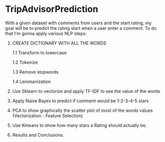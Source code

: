 # TripAdvisorPrediction

With a given dataset with comments from users and the start rating, my goal will be to predict the rating start when a user enter a comment. 
To do that I'm gonna apply various NLP steps:

1. CREATE DICTIONARY WITH ALL THE WORDS

    1.1 Transform to lowercase

    1.2 Tokenize

    1.3 Remove stopwords

    1.4 Lemmanization

   
   
2. Use Sklearn to vectorize and apply TF-IDF to see the value of the words 
3. Apply Naive Bayes to predict if comment would be 1-2-3-4-5 stars
4. PCA to show graphically the scatter plot of most of the words values (Vectorization - Feature Selection)
5. Use Kmeans to show how many stars a Rating should actually be.
6. Results and Conclusions. 



 
